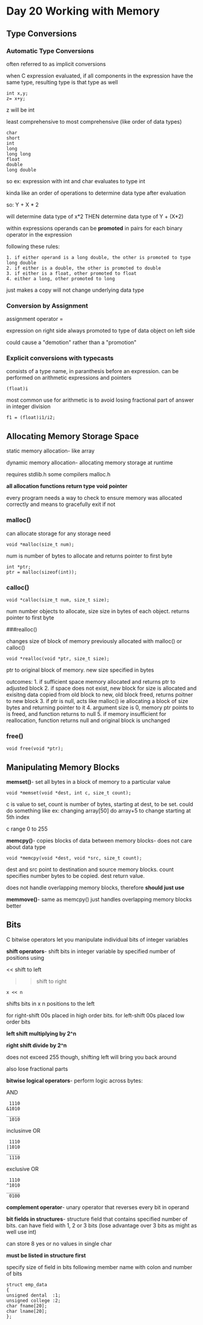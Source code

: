 # Day 20 Working with Memory

## Type Conversions

### Automatic Type Conversions

often referred to as implicit conversions

when C expression evaluated, if all components in the expression have the same type, resulting type is that type as well

	int x,y;
	z= x+y;
	
z will be int

least comprehensive to most comprehensive (like order of data types)

	char
	short
	int
	long
	long long
	float
	double
	long double

so ex: expression with int and char evaluates to type int

kinda like an order of operations to determine data type after evaluation

so:
	Y + X * 2

will determine data type of x\*2 THEN determine data type of Y + (X\*2)

within expressions operands can be **promoted** in pairs for each binary operator in the expression

following these rules:

	1. if either operand is a long double, the other is promoted to type long double
	2. if either is a double, the other is promoted to double
	3. if either is a float, other promoted to float
	4. either a long, other promoted to long

just makes a copy will not change underlying data type

### Conversion by Assignment

assignment operator =

expression on right side always promoted to type of data object on left side

could cause a "demotion" rather than a "promotion"

### Explicit conversions with typecasts

consists of a type name, in paranthesis before an expression. can be performed on arithmetic expressions and pointers

	(float)i

most common use for arithmetic is to avoid losing fractional part of answer in integer division

	f1 = (float)i1/i2;

## Allocating Memory Storage Space

static memory allocation- like array

dynamic memory allocation- allocating memory storage at runtime

requires stdlib.h some compilers malloc.h

**all allocation functions return type void pointer**

every program needs a way to check to ensure memory was allocated correctly and means to gracefully exit if not

### malloc()

can allocate storage for any storage need

	void *malloc(size_t num);

num is number of bytes to allocate and returns pointer to first byte

	int *ptr;
	ptr = malloc(sizeof(int));

### calloc()

	void *calloc(size_t num, size_t size);

num number objects to allocate, size size in bytes of each object. returns pointer to first byte

###realloc()

changes size of block of memory previously allocated with malloc() or calloc()

	void *realloc(void *ptr, size_t size);

ptr to original block of memory. new size specified in bytes

outcomes:
	1. if sufficient space memory allocated and returns ptr to adjusted block
	2. if space does not exist, new block for size is allocated and exisitng data copied from old block to new, old block freed, 
	returns poitner to new block
	3. if ptr is null, acts like malloc() ie allocating a block of size bytes and returning pointer to it
	4. argument size is 0, memory ptr points to is freed, and function returns to null
	5. if memory insufficient for reallocation, function returns null and original block is unchanged

### free()

	void free(void *ptr);

## Manipulating Memory Blocks

**memset()**- set all bytes in a block of memory to a particular value

	void *memset(void *dest, int c, size_t count);

c is value to set, count is number of bytes, starting at dest, to be set.
could do something like ex: changing array[50] do array+5 to change starting at 5th index

c range 0 to 255

**memcpy()**- copies blocks of data between memory blocks- does not care about data type

	void *memcpy(void *dest, void *src, size_t count);

dest and src point to destination and source memory blocks. count specifies number bytes to be copied. dest return value. 

does not handle overlapping memory blocks, therefore **should just use**

**memmove()**- same as memcpy() just handles overlapping memory blocks better

## Bits

C bitwise operators let you manipulate individual bits of integer variables

**shift operators**- shift bits in integer variable by specified number of positions using 

<< shift to left

>> shift to right

	x << n

shifts bits in x n positions to the left

for right-shift 00s placed in high order bits. for left-shift 00s placed low order bits

**left shift multiplying by 2^n**

**right shift divide by 2^n**

does not exceed 255 though, shifting left will bring you back around 

also lose fractional parts

**bitwise logical operators**- perform logic across bytes:

AND

	 1110
	&1010
	_____
	 1010

inclusinve OR

	 1110
	|1010
	_____
	 1110

exclusive OR

	 1110
	^1010
	_____
	 0100 

**complement operator**- unary operator that reverses every bit in operand

**bit fields in structures**- structure field that contains specified number of bits. can have field with 1, 2 or 3 bits (lose advantage over 3 bits as might as well use int)

can store 8 yes or no values in single char

**must be listed in structure first**

specify size of field in bits following member name with colon and number of bits

	struct emp_data
	{
	unsigned dental  :1;
	unsigned college :2;
	char fname[20];
	char lname[20];
	};


